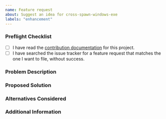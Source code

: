 ```yaml
---
name: Feature request
about: Suggest an idea for cross-spawn-windows-exe
labels: "enhancement"
---
```


### Preflight Checklist

<!-- Please ensure you've completed the following steps by replacing [ ] with [x] -->

- [ ] I have read the [contribution documentation](https://github.com/malept/cross-spawn-windows-exe/blob/main/CONTRIBUTING.md) for this project.
- [ ] I have searched the issue tracker for a feature request that matches the one I want to file, without success.

### Problem Description

<!-- Is your feature request related to a problem? Please add a clear and concise description of
what the problem is. -->

### Proposed Solution

<!-- Describe the solution you'd like in a clear and concise manner. -->

### Alternatives Considered

<!-- A clear and concise description of any alternative solutions or features you've considered. -->

### Additional Information

<!-- Add any other context about the problem here. This may include the use case for the feature. -->
